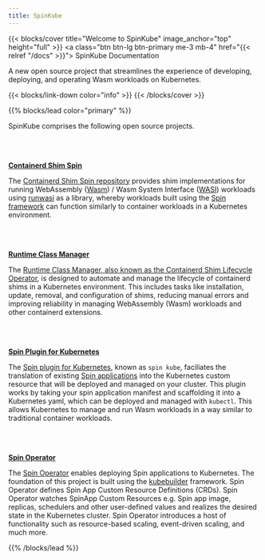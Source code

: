 ```yaml
---
title: SpinKube
---
```


{{< blocks/cover title="Welcome to SpinKube" image_anchor="top" height="full" >}} <a class="btn
btn-lg btn-primary me-3 mb-4" href="{{< relref "/docs" >}}"> SpinKube Documentation <i class="fas
  fa-arrow-alt-circle-right ms-2"></i> </a>
<p class="lead mt-5">A new open source project that streamlines the experience of developing, deploying, and operating Wasm workloads on Kubernetes.</p>
{{< blocks/link-down color="info" >}}
{{< /blocks/cover >}}


{{% blocks/lead color="primary" %}}

SpinKube comprises the following open source projects.

<br /> <br />

<u>**Containerd Shim Spin**</u>

The [Containerd Shim Spin repository](https://github.com/spinframework/containerd-shim-spin) provides
shim implementations for running WebAssembly ([Wasm](https://webassembly.org/)) / Wasm System
Interface ([WASI](https://github.com/WebAssembly/WASI)) workloads using
[runwasi](https://github.com/deislabs/runwasi) as a library, whereby workloads built using the [Spin
framework](https://github.com/fermyon/spin) can function similarly to container workloads in a
Kubernetes environment.

<br /> <br />

<u>**Runtime Class Manager**</u>

The [Runtime Class Manager, also known as the Containerd Shim Lifecycle
Operator](https://github.com/spinframework/runtime-class-manager), is designed to automate and manage the
lifecycle of containerd shims in a Kubernetes environment. This includes tasks like installation,
update, removal, and configuration of shims, reducing manual errors and improving reliability in
managing WebAssembly (Wasm) workloads and other containerd extensions.

<br /> <br />

<u>**Spin Plugin for Kubernetes**</u>

The [Spin plugin for Kubernetes](https://github.com/spinframework/spin-plugin-kube), known as `spin
kube`, faciliates the translation of existing [Spin
applications](https://developer.fermyon.com/spin) into the Kubernetes custom resource that will be
deployed and managed on your cluster. This plugin works by taking your spin application manifest and
scaffolding it into a Kubernetes yaml, which can be deployed and managed with `kubectl`. This allows
Kubernetes to manage and run Wasm workloads in a way similar to traditional container workloads.

<br /> <br />

<u>**Spin Operator**</u>

The [Spin Operator](https://github.com/spinframework/spin-operator/) enables deploying Spin applications
to Kubernetes. The foundation of this project is built using the
[kubebuilder](https://github.com/kubernetes-sigs/kubebuilder) framework. Spin Operator defines Spin
App Custom Resource Definitions (CRDs). Spin Operator watches SpinApp Custom Resources e.g. Spin app
image, replicas, schedulers and other user-defined values and realizes the desired state in the
Kubernetes cluster. Spin Operator introduces a host of functionality such as resource-based scaling,
event-driven scaling, and much more.

{{% /blocks/lead %}}
